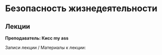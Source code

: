 # Безопасность жизнедеятельности

## Лекции

**Преподаватель: Кисс my ass**

Записи лекции / Материалы к лекции: